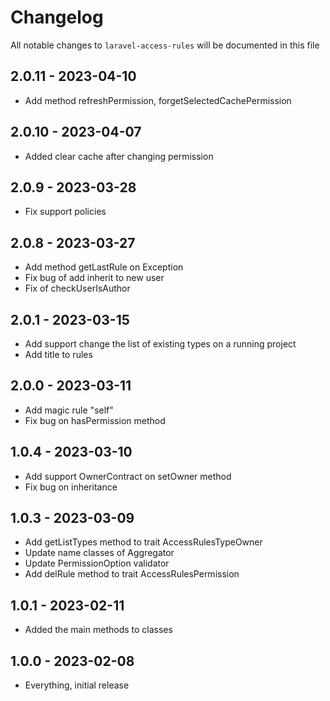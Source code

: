 # Changelog

All notable changes to `laravel-access-rules` will be documented in this file

## 2.0.11 - 2023-04-10

- Add method refreshPermission, forgetSelectedCachePermission

## 2.0.10 - 2023-04-07

- Added clear cache after changing permission

## 2.0.9 - 2023-03-28

- Fix support policies

## 2.0.8 - 2023-03-27

- Add method getLastRule on Exception
- Fix bug of add inherit to new user
- Fix of checkUserIsAuthor

## 2.0.1 - 2023-03-15

- Add support change the list of existing types on a running project
- Add title to rules

## 2.0.0 - 2023-03-11

- Add magic rule "self"
- Fix bug on hasPermission method

## 1.0.4 - 2023-03-10

- Add support OwnerContract on setOwner method
- Fix bug on inheritance

## 1.0.3 - 2023-03-09

- Add getListTypes method to trait AccessRulesTypeOwner
- Update name classes of Aggregator
- Update PermissionOption validator
- Add delRule method to trait AccessRulesPermission

## 1.0.1 - 2023-02-11

- Added the main methods to classes


## 1.0.0 - 2023-02-08

- Everything, initial release
